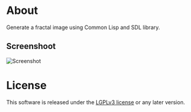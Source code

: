 # About

Generate a fractal image using Common Lisp and SDL library.

## Screenshoot

![Screenshot](/screenshot.png?raw=true "Screenshot")

# License

This software is released under the [LGPLv3 license](https://opensource.org/licenses/lgpl-3.0.html) or any later version.

